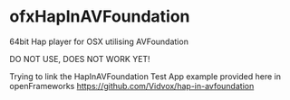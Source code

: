 # ofxHapInAVFoundation
64bit Hap player for OSX utilising AVFoundation 

DO NOT USE, DOES NOT WORK YET!

Trying to link the HapInAVFoundation Test App example provided here in openFrameworks https://github.com/Vidvox/hap-in-avfoundation